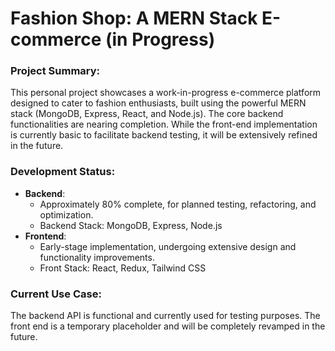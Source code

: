 # Fashion Shop: A MERN Stack E-commerce (in Progress)

### Project Summary:

This personal project showcases a work-in-progress e-commerce platform designed to cater to fashion enthusiasts, built using the powerful MERN stack (MongoDB, Express, React, and Node.js). The core backend functionalities are nearing completion. While the front-end implementation is currently basic to facilitate backend testing, it will be extensively refined in the future.

### Development Status:

- **Backend**:
  - Approximately 80% complete, for planned testing, refactoring, and optimization.
  - Backend Stack: MongoDB, Express, Node.js
- **Frontend**:
  - Early-stage implementation, undergoing extensive design and functionality improvements.
  - Front Stack: React, Redux, Tailwind CSS
 
 ### Current Use Case:

The backend API is functional and currently used for testing purposes. The front end is a temporary placeholder and will be completely revamped in the future.
